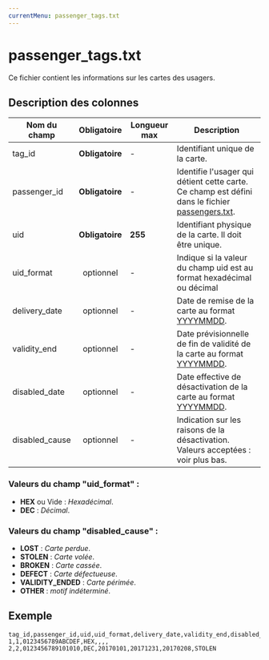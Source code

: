 ```yaml
---
currentMenu: passenger_tags.txt
---
```


# passenger_tags.txt

Ce fichier contient les informations sur les cartes des usagers.

## Description des colonnes

| Nom du champ           |  Obligatoire    |  Longueur max |  Description |
|------------------------|:------------:|------|----------|
| tag_id                 | **Obligatoire** |   -  |  Identifiant unique de la carte. |
| passenger_id           | **Obligatoire** |   -  |  Identifie l'usager qui détient cette carte. Ce champ est défini dans le fichier [passengers.txt](passengers.txt.html). |
| uid                    | **Obligatoire** |  **255** |  Identifiant physique de la carte. Il doit être unique. |
| uid_format             | optionnel       |   -  |  Indique si la valeur du champ uid est au format hexadécimal ou décimal|
| delivery_date          | optionnel       |   -  |  Date de remise de la carte au format [YYYYMMDD](types.html#Dates).|
| validity_end           | optionnel       |   -  |  Date prévisionnelle de fin de validité de la carte au format [YYYYMMDD](types.html#Dates).|
| disabled_date          | optionnel       |   -  |  Date effective de désactivation de la carte au format [YYYYMMDD](types.html#Dates).|
| disabled_cause         | optionnel       |   -  |  Indication sur les raisons de la désactivation. Valeurs acceptées : voir plus bas. |


### Valeurs du champ "uid_format" :

* **HEX** ou Vide : *Hexadécimal*.
* **DEC** : *Décimal*.

### Valeurs du champ "disabled_cause" :

* **LOST**           : *Carte perdue*.
* **STOLEN**         : *Carte volée*.
* **BROKEN**         : *Carte cassée*.
* **DEFECT**         : *Carte défectueuse*.
* **VALIDITY_ENDED** : *Carte périmée*.
* **OTHER**          : *motif indéterminé*.


## Exemple
```
tag_id,passenger_id,uid,uid_format,delivery_date,validity_end,disabled_date,disabled_cause
1,1,0123456789ABCDEF,HEX,,,,
2,2,0123456789101010,DEC,20170101,20171231,20170208,STOLEN

```
